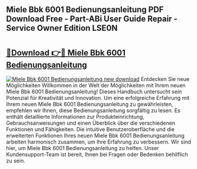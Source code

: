 ## Miele Bbk 6001 Bedienungsanleitung PDF Download Free - Part-ABi User Guide Repair - Service Owner Edition LSE0N

# <h2><a href="http://df31o2.blite.top/?on=Miele+Bbk+6001+Bedienungsanleitung">🔗Download 👉🔴 Miele Bbk 6001 Bedienungsanleitung</a></h2>

[![Miele Bbk 6001 Bedienungsanleitung new download](https://i.imgur.com/lujVjoI.png)](http://df31o2.blite.top/?on=Miele+Bbk+6001+Bedienungsanleitung)
Entdecken Sie neue Möglichkeiten Willkommen in der Welt der Möglichkeiten mit Ihrem neuen Miele Bbk 6001 Bedienungsanleitung! Dieses Handbuch untersucht sein Potenzial für Kreativität und Innovation. Um eine erfolgreiche Erfahrung mit Ihrem neuen Miele Bbk 6001 Bedienungsanleitung zu gewährleisten, empfehlen wir Ihnen, diese Bedienungsanleitung sorgfältig zu lesen. Es enthält detaillierte Informationen zur Produkteinrichtung, Gebrauchsanweisungen und einen Überblick über die verschiedenen Funktionen und Fähigkeiten. Die intuitive Benutzeroberfläche und die erweiterten Funktionen Ihres neuen Miele Bbk 6001 Bedienungsanleitung arbeiten harmonisch zusammen, um Ihre Erfahrung zu verbessern. Wir sind hier, um Miele Bbk 6001 Bedienungsanleitung zu helfen. Unser Kundensupport-Team ist bereit, Ihnen bei Fragen oder Bedenken behilflich zu sein.
